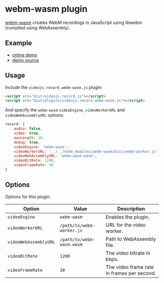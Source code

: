 # webm-wasm plugin

[webm-wasm](https://github.com/GoogleChromeLabs/webm-wasm) creates WebM
recordings in JavaScript using libwebm (compiled using WebAssembly).

## Example

- [online demo](https://collab-project.github.io/videojs-record/demo/video-only-webm-wasm.html)
- [demo source](https://github.com/collab-project/videojs-record/blob/master/examples/plugins/video-only-webm-wasm.html)

## Usage

Include the `videojs.record.webm-wasm.js` plugin:

```html
<script src="dist/videojs.record.js"></script>
<script src="dist/plugins/videojs.record.webm-wasm.js"></script>
```

And specify the `webm-wasm` `videoEngine`, `videoWorkerURL` and
`videoWebAssemblyURL` options:

```javascript
record: {
    audio: false,
    video: true,
    maxLength: 20,
    debug: true,
    videoEngine: 'webm-wasm',
    videoWorkerURL: '../../node_modules/webm-wasm/dist/webm-worker.js',
    videoWebAssemblyURL: 'webm-wasm.wasm',
    videoBitRate: 1200,
    videoFrameRate: 30
}
```

## Options

Options for this plugin:

| Option | Value | Description |
| --- | --- | --- |
| `videoEngine` | `webm-wasm` | Enables the plugin. |
| `videoWorkerURL` | `/path/to/webm-worker.js` | URL for the video worker. |
| `videoWebAssemblyURL` | `/path/to/webm-wasm.wasm` | Path to WebAssembly file. |
| `videoBitRate` | `1200` | The video bitrate in kbps. |
| `videoFrameRate` | `30` | The video frame rate in frames per second. |
